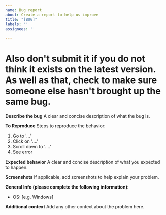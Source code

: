 ```yaml
---
name: Bug report
about: Create a report to help us improve
title: "[BUG]"
labels: ''
assignees: ''

---
```


# Also don't submit it if you do not think it exists on the latest version. As well as that, check to make sure someone else hasn't brought up the same bug.

**Describe the bug**
A clear and concise description of what the bug is. 

**To Reproduce**
Steps to reproduce the behavior:
1. Go to '...'
2. Click on '....'
3. Scroll down to '....'
4. See error

**Expected behavior**
A clear and concise description of what you expected to happen.

**Screenshots**
If applicable, add screenshots to help explain your problem.

**General Info (please complete the following information):**
 - OS: [e.g. Windows]

**Additional context**
Add any other context about the problem here.
